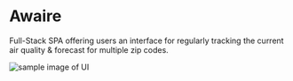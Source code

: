 # Awaire

Full-Stack SPA offering users an interface for regularly tracking the current air quality & forecast for multiple zip codes.

![sample image of UI](https://github.com/glindelien/awaire/blob/main/progress_photos/Screen%20Shot%202020-12-14%20at%205.50.00%20PM.png)
